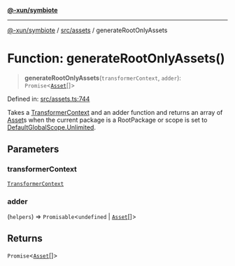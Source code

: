 [**@-xun/symbiote**](../../../README.md)

***

[@-xun/symbiote](../../../README.md) / [src/assets](../README.md) / generateRootOnlyAssets

# Function: generateRootOnlyAssets()

> **generateRootOnlyAssets**(`transformerContext`, `adder`): `Promise`\<[`Asset`](../type-aliases/Asset.md)[]\>

Defined in: [src/assets.ts:744](https://github.com/Xunnamius/symbiote/blob/32027a085b8c7c4a98bb8de413916d57db0fd040/src/assets.ts#L744)

Takes a [TransformerContext](../type-aliases/TransformerContext.md) and an adder function and returns an array
of [Asset](../type-aliases/Asset.md)s when the current package is a RootPackage or scope
is set to [DefaultGlobalScope.Unlimited](../../configure/enumerations/DefaultGlobalScope.md#unlimited).

## Parameters

### transformerContext

[`TransformerContext`](../type-aliases/TransformerContext.md)

### adder

(`helpers`) => `Promisable`\<`undefined` \| [`Asset`](../type-aliases/Asset.md)[]\>

## Returns

`Promise`\<[`Asset`](../type-aliases/Asset.md)[]\>
